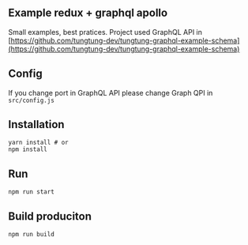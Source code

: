 ## Example redux + graphql apollo
Small examples, best pratices.
Project used GraphQL API in [https://github.com/tungtung-dev/tungtung-graphql-example-schema](https://github.com/tungtung-dev/tungtung-graphql-example-schema)

## Config
If you change port in GraphQL API please change Graph QPI in `src/config.js`

## Installation

```
yarn install # or
npm install
```

## Run

```
npm run start 
```

## Build produciton

```
npm run build
```